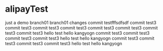 # alipayTest
just a demo
branch01 branch01 changes
commit testfffsdfsdf
commit test3
commit test3
commit test3
commit test3
commit test3
commit test3
commit test3
commit test3
hello test
hello kangyogn 
commit test3
commit test3
commit test3
commit test3
hello test
hello kangyogn 
commit test3
commit test3
commit test3
commit test3
hello test
hello kangyogn 
